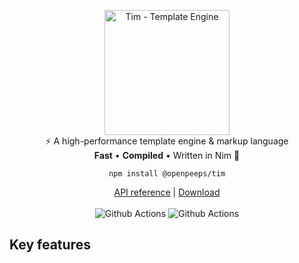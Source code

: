<p align="center">
  <img src="https://raw.githubusercontent.com/openpeeps/tim/main/.github/timengine.png" alt="Tim - Template Engine" width="200px" height="200px"><br>
  ⚡️ A high-performance template engine & markup language<br>
  <strong>Fast</strong> • <strong>Compiled</strong> • Written in Nim 👑
</p>

<p align="center">
  <code>npm install @openpeeps/tim</code>
</p>

<p align="center">
  <a href="https://openpeeps.github.io/tim/">API reference</a> | <a href="https://github.com/openpeeps/tim/releases">Download</a><br><br>
  <img src="https://github.com/openpeeps/tim/workflows/test/badge.svg" alt="Github Actions"> <img src="https://github.com/openpeeps/tim/workflows/docs/badge.svg" alt="Github Actions">
</p>

## Key features

